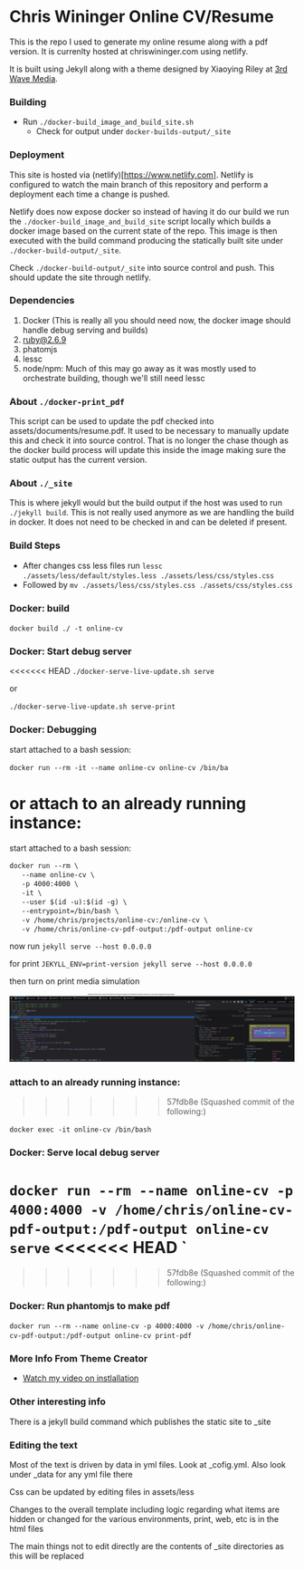 Chris Wininger Online CV/Resume
==================================

This is the repo I used to generate my online resume along with a pdf version. It is currenlty hosted at chriswininger.com
using netlify.

It is built using Jekyll along with a theme designed by Xiaoying Riley at [3rd Wave Media](http://themes.3rdwavemedia.com/).


### Building

* Run `./docker-build_image_and_build_site.sh`
  * Check for output under `docker-builds-output/_site`

### Deployment

This site is hosted via (netlify)[https://www.netlify.com]. Netlify is configured to watch the main branch of this
repository and perform a deployment each time a change is pushed.

Netlify does now expose docker so instead of having it do our build we run the `./docker-build_image_and_build_site` script
locally which builds a docker image based on the current state of the repo. This image is then executed with the build
command producing the statically built site under `./docker-build-output/_site`.

Check `./docker-build-output/_site` into source control and push. This should update the site through netlify.

### Dependencies

1. Docker (This is really all you should need now, the docker image should handle debug serving and builds) 
2. ruby@2.6.9
3. phatomjs
4. lessc
5. node/npm: Much of this may go away as it was mostly used to orchestrate building, though we'll still need lessc

### About `./docker-print_pdf`

This script can be used to update the pdf checked into assets/documents/resume.pdf. It used to be necessary to manually update this
and check it into source control. That is no longer the chase though as the docker build process will update this inside
the image making sure the static output has the current version.

### About `./_site`

This is where jekyll would but the build output if the host was used to run `./jekyll build`. This is not really used
anymore as we are handling the build in docker. It does not need to be checked in and can be deleted if present.

### Build Steps ###

* After changes css less files run `lessc ./assets/less/default/styles.less ./assets/less/css/styles.css`
* Followed by `mv ./assets/less/css/styles.css ./assets/css/styles.css`

### Docker: build

`docker build ./ -t online-cv`

### Docker: Start debug server

<<<<<<< HEAD
`./docker-serve-live-update.sh serve`

or

`./docker-serve-live-update.sh serve-print`

### Docker: Debugging

start attached to a bash session:

`docker run --rm -it --name online-cv online-cv /bin/ba`

or attach to an already running instance:
=======
start attached to a bash session:

```
docker run --rm \
   --name online-cv \
   -p 4000:4000 \
   -it \
   --user $(id -u):$(id -g) \
   --entrypoint=/bin/bash \
   -v /home/chris/projects/online-cv:/online-cv \
   -v /home/chris/online-cv-pdf-output:/pdf-output online-cv
```

now run `jekyll serve --host 0.0.0.0`

for print `JEKYLL_ENV=print-version jekyll serve --host 0.0.0.0`

then turn on print media simulation

![img.png](img.png)

### attach to an already running instance:
>>>>>>> 57fdb8e (Squashed commit of the following:)

`docker exec -it online-cv /bin/bash`

### Docker: Serve local debug server

`docker run --rm --name online-cv -p 4000:4000 -v /home/chris/online-cv-pdf-output:/pdf-output online-cv serve`
<<<<<<< HEAD
`
=======
>>>>>>> 57fdb8e (Squashed commit of the following:)

### Docker: Run phantomjs to make pdf

`docker run --rm --name online-cv -p 4000:4000 -v /home/chris/online-cv-pdf-output:/pdf-output online-cv print-pdf`


### More Info From Theme Creator

* [Watch my video on instlallation](https://www.youtube.com/embed/T2nx6tj-ZH4)

### Other interesting info

There is a jekyll build command which publishes the static site to _site

### Editing the text

Most of the text is driven by data in yml files. Look at _cofig.yml. Also look under _data for any yml file there

Css can be updated by editing files in assets/less

Changes to the overall template including logic regarding what items are hidden or changed for the various environments,
print, web, etc is in the html files

The main things not to edit directly are the contents of _site directories as this will be replaced
